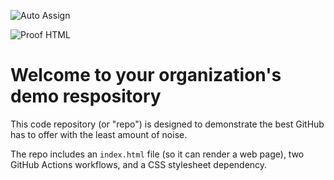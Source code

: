 ![Auto Assign](https://github.com/poor-manager/demo-repository/actions/workflows/auto-assign.yml/badge.svg)

![Proof HTML](https://github.com/poor-manager/demo-repository/actions/workflows/proof-html.yml/badge.svg)

# Welcome to your organization's demo respository
This code repository (or "repo") is designed to demonstrate the best GitHub has to offer with the least amount of noise.

The repo includes an `index.html` file (so it can render a web page), two GitHub Actions workflows, and a CSS stylesheet dependency.
